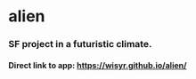 # alien
### SF project in a futuristic climate.
#### Direct link to app: https://wisyr.github.io/alien/
